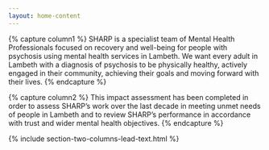 ```yaml
---
layout: home-content
---
```


{% capture column1 %}
SHARP is a specialist team of Mental Health Professionals focused on recovery and well-being 
for people with psychosis using mental health services in Lambeth. We want every adult in Lambeth with a diagnosis 
of psychosis to be physically healthy, actively engaged in their community, achieving their goals 
and moving forward with their lives.
{% endcapture %}

{% capture column2 %}
This impact assessment has been completed in order to assess SHARP’s work over the last decade 
in meeting unmet needs of people in Lambeth and to review SHARP’s performance in accordance with 
trust and wider mental health objectives.
{% endcapture %}

{% include section-two-columns-lead-text.html %}

